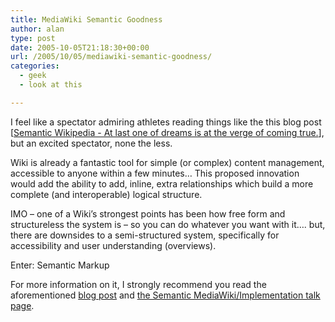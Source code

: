 ```yaml
---
title: MediaWiki Semantic Goodness
author: alan
type: post
date: 2005-10-05T21:18:30+00:00
url: /2005/10/05/mediawiki-semantic-goodness/
categories:
  - geek
  - look at this

---
```

I feel like a spectator admiring athletes reading things like the this blog post [[Semantic Wikipedia - At last one of dreams is at the verge of coming true.][1]], but an excited spectator, none the less.

Wiki is already a fantastic tool for simple (or complex) content management, accessible to anyone within a few minutes&#8230; This proposed innovation would add the ability to add, inline, extra relationships which build a more complete (and interoperable) logical structure.

IMO &#8211; one of a Wiki&#8217;s strongest points has been how free form and structureless the system is &#8211; so you can do whatever you want with it&#8230;. but, there are downsides to a semi-structured system, specifically for accessibility and user understanding (overviews).

Enter: Semantic Markup

For more information on it, I strongly recommend you read the aforementioned [blog post][1] and [the Semantic MediaWiki/Implementation talk page][2].


 [1]: http://dreams2text.blogspot.com/2005/09/semantic-wikipedia-at-last-one-of.html
 [2]: http://meta.wikimedia.org/wiki/Talk:Semantic_MediaWiki/Implementation

